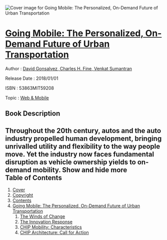 ![Cover image for Going Mobile: The Personalized, On-Demand Future of Urban Transportation](https://imgdetail.ebookreading.net/cover/cover/20200215/EB53863MIT59208.jpg)

[Going Mobile: The Personalized, On-Demand Future of Urban Transportation](https://ebookreading.net/view/book/Going+Mobile%3A+The+Personalized%2C+On-Demand+Future+of+Urban+Transportation-EB53863MIT59208_1.html "Going Mobile: The Personalized, On-Demand Future of Urban Transportation")
====================================================================================================================

Author : [David Gonsalvez](https://ebookreading.net/search/author/David+Gonsalvez),[ Charles H. Fine](https://ebookreading.net/search/author/+Charles+H.+Fine),[ Venkat Sumantran](https://ebookreading.net/search/author/+Venkat+Sumantran)

Release Date : 2018/01/01

ISBN : 53863MIT59208

Topic : [Web & Mobile](https://ebookreading.net/search/category/web-mobile)

Book Description
-----------------

 Throughout the 20th century, autos and the auto industry propelled human development, bringing unrivalled utility and flexibility to the way people move. Yet the industry now faces fundamental disruption as vehicle ownership yields to on-demand mobility.        Show and hide more                
Table of Contents
-----------------

1. [Cover](https://ebookreading.net/view/book/Going+Mobile%3A+The+Personalized%2C+On-Demand+Future+of+Urban+Transportation-EB53863MIT59208_1.html)
1. [Copyright](https://ebookreading.net/view/book/Going+Mobile%3A+The+Personalized%2C+On-Demand+Future+of+Urban+Transportation-EB53863MIT59208_4.html)
1. [Contents](https://ebookreading.net/view/book/Going+Mobile%3A+The+Personalized%2C+On-Demand+Future+of+Urban+Transportation-EB53863MIT59208_2.html)
1. [Going Mobile: The Personalized, On-Demand Future of Urban Transportation](https://ebookreading.net/view/book/Going+Mobile%3A+The+Personalized%2C+On-Demand+Future+of+Urban+Transportation-EB53863MIT59208_3.html)
    1. [The Winds of Change](https://ebookreading.net/view/book/Going+Mobile%3A+The+Personalized%2C+On-Demand+Future+of+Urban+Transportation-EB53863MIT59208_3.html#h1-1)
    1. [The Innovation Response](https://ebookreading.net/view/book/Going+Mobile%3A+The+Personalized%2C+On-Demand+Future+of+Urban+Transportation-EB53863MIT59208_3.html#h1-2)
    1. [CHIP Mobility: Characteristics](https://ebookreading.net/view/book/Going+Mobile%3A+The+Personalized%2C+On-Demand+Future+of+Urban+Transportation-EB53863MIT59208_3.html#h1-3)
    1. [CHIP Architecture: Call for Action](https://ebookreading.net/view/book/Going+Mobile%3A+The+Personalized%2C+On-Demand+Future+of+Urban+Transportation-EB53863MIT59208_3.html#h1-4)
